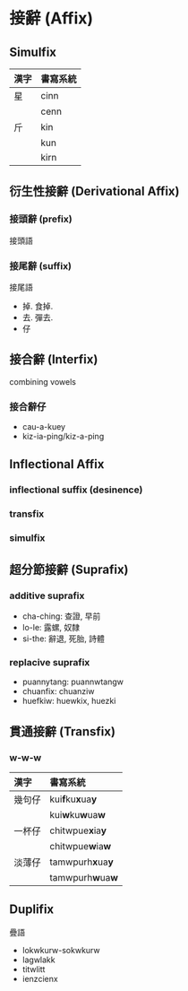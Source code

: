 # 接辭 (Affix)

## Simulfix

| 漢字 | 書寫系統 |
| :--- | :--- |
| 星 | cinn |
|| cenn |
| 斤 | kin |
|| kun |
|| kirn |

## 衍生性接辭 (Derivational Affix)

### 接頭辭 (prefix)

接頭語

### 接尾辭 (suffix)

接尾語

* 掉. 食掉.
* 去. 彈去.
* 仔

## 接合辭 (Interfix)

combining vowels

### 接合辭仔

* cau-a-kuey
* kiz-ia-ping/kiz-a-ping

## Inflectional Affix

### inflectional suffix (desinence)

### transfix

### simulfix

## 超分節接辭 (Suprafix)

### additive suprafix

* cha-ching: 查證, 早前
* lo-le: 露螺, 奴隸
* si-the: 辭退, 死胎, 詩體

### replacive suprafix

* puannytang: puannwtangw
* chuanfix: chuanziw
* huefkiw: huewkix, huezki

## 貫通接辭 (Transfix)

### w-w-w

| 漢字 | 書寫系統 |
| :--- | :--- |
| 幾句仔 | kui**f**ku**x**ua**y** |
|| kui**w**ku**w**ua**w** |
| 一杯仔 | chitwpue**x**ia**y** |
|| chitwpue**w**ia**w** |
| 淡薄仔 | tamwpurh**x**ua**y** |
|| tamwpurh**w**ua**w** |

## Duplifix

疊語

* lokwkurw-sokwkurw
* lagwlakk
* titwlitt
* ienzcienx
